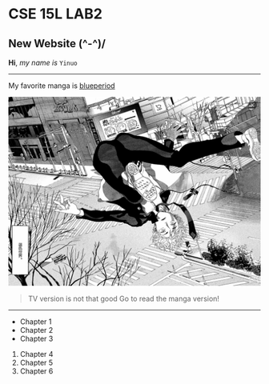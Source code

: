 # CSE 15L LAB2
## New Website \(^-^)/

**Hi**, *my name is* `Yinuo`

---

My favorite manga is [blueperiod](https://en.wikipedia.org/wiki/Blue_Period_(manga))

![Here is one classic scene](9B287000-D843-43A6-9A09-357DB129BD52_1_105_c.jpeg)

> TV version is not that good
Go to read the manga version!

---

* Chapter 1
* Chapter 2
* Chapter 3

1. Chapter 4
2. Chapter 5
3. Chapter 6


